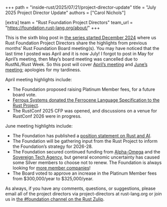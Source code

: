 +++
path = "inside-rust/2025/07/21/project-director-update"
title = "July 2025 Project Director Update"
authors = ["Carol Nichols"]

[extra]
team = "Rust Foundation Project Directors"
team_url = "https://foundation.rust-lang.org/about/"
+++

This is the sixth blog post in [the series started December
2024](https://blog.rust-lang.org/inside-rust/2024/12/17/project-director-update.html) where us Rust
Foundation Project Directors share the highlights from previous months’ Rust Foundation Board
meeting(s). You may have noticed that the last time I posted was April and it is now July! I forgot
to post in May for April’s meeting, then May’s board meeting was cancelled due to RustNL/Rust Week.
So this post will cover [April’s
meeting](https://rustfoundation.org/resource/april-2025-board-meeting/) and [June’s
meeting](https://rustfoundation.org/resource/june-2025-board-meeting/); apologies for my tardiness.

April meeting highlights include:

- The Foundation proposed raising Platinum Member fees, for a future board vote.
- [Ferrous Systems donated the Ferrocene Language Specification to the Rust
  Project](https://rustfoundation.org/media/ferrous-systems-donates-ferrocene-language-specification-to-rust-project/).
- The RustConf 2025 CFP was opened, and discussions on a venue for RustConf 2026 were in progress.

June meeting highlights include:

- The Foundation has published a [position statement on Rust and
  AI](https://rustfoundation.org/resource/rust-and-ai-position-statement/).
- The Foundation will be gathering input from the Rust Project to inform the Foundation’s
  strategy for 2026-28.
- The Foundation secured continued funding from [Alpha-Omega](https://alpha-omega.dev/) and the
  [Sovereign Tech Agency](https://www.sovereign.tech/), but general economic uncertainty has caused
  some Silver members to choose not to renew. The Foundation is always looking for
  [more member companies](https://rustfoundation.org/get-involved/)!
- The Board voted to approve an increase in the Platinum Member fees from $300,000/year to $325,000/year.

As always, if you have any comments, questions, or suggestions, please
email all of the project directors via project-directors at rust-lang.org or join us in [the
#foundation channel on the Rust Zulip][foundation-zulip].

[foundation-zulip]: https://rust-lang.zulipchat.com/#narrow/channel/335408-foundation
